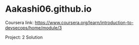 # Aakashi06.github.io


Coursera link: https://www.coursera.org/learn/introduction-to-devsecops/home/module/3



Project: 2 Solution
